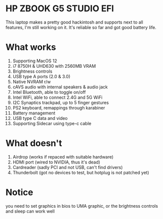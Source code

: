 # HP ZBOOK G5 STUDIO EFI
This laptop makes a pretty good hackintosh and supports next to all features, I'm still working on it. It's reliable so far and got good battery life. 

# What works
 1. Supporting MacOS 12
 2. i7 8750H & UHD630 with 2560MB VRAM
 3. Brightness controls
 4. USB type A ports (2.0 & 3.0)
 5. Native NVRAM r/w
 6. cAVS audio with internal speakers & audio jack
 7. Intel Bluetooth, able to toggle on/off
 8. Intel WiFi, able to connect 2.4G and 5G WiFi
 9. I2C Synaptics trackpad, up to 5 finger gestures
 10. PS2 keyboard, remappings through karabiner
 11. Battery management
 12. USB type C data and video
 13. Supporting Sidecar using type-c cable
# What doesn't
 1. Airdrop (works if repaced with suitable hardware)
 2. HDMI port (wired to NVIDIA, thus it's dead)
 3. Cardreader (sadly PCI and not USB, can't find drivers)
 4. Thunderbolt (got no devices to test, but hotplug is not patched yet)
# Notice
you need to set graphics in bios to UMA graphic, or the brightness controls and sleep can work well
